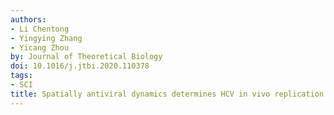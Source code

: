 ```yaml
---
authors:
- Li Chentong
- Yingying Zhang
- Yicang Zhou
by: Journal of Theoretical Biology
doi: 10.1016/j.jtbi.2020.110378
tags:
- SCI
title: Spatially antiviral dynamics determines HCV in vivo replication and evolution
---
```

